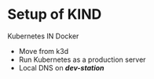 # Setup of KIND

Kubernetes IN Docker

- Move from k3d
- Run Kubernetes as a production server
- Local DNS on ***dev-station***

<!-- TODO: Add k8s logo (/guillaume/logos/kubernetes-logo.png) -->

<!--
using docker to abstract the os layer  
work with a real k8s instead of k3d that is a lightweight version of k8s

Repeat: A lot of bash scripts to write
-->